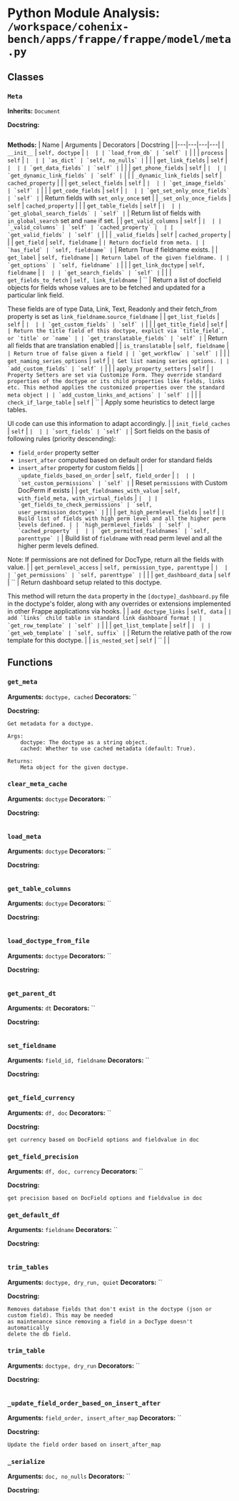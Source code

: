 # Python Module Analysis: `/workspace/cohenix-bench/apps/frappe/frappe/model/meta.py`

## Classes

### `Meta`
**Inherits:** `Document`


**Docstring:**
```

```

**Methods:**
| Name | Arguments | Decorators | Docstring |
|---|---|---|---|
| `__init__` | `self, doctype` | `` |  |
| `load_from_db` | `self` | `` |  |
| `process` | `self` | `` |  |
| `as_dict` | `self, no_nulls` | `` |  |
| `get_link_fields` | `self` | `` |  |
| `get_data_fields` | `self` | `` |  |
| `get_phone_fields` | `self` | `` |  |
| `get_dynamic_link_fields` | `self` | `` |  |
| `_dynamic_link_fields` | `self` | `cached_property` |  |
| `get_select_fields` | `self` | `` |  |
| `get_image_fields` | `self` | `` |  |
| `get_code_fields` | `self` | `` |  |
| `get_set_only_once_fields` | `self` | `` | Return fields with `set_only_once` set |
| `_set_only_once_fields` | `self` | `cached_property` |  |
| `get_table_fields` | `self` | `` |  |
| `get_global_search_fields` | `self` | `` | Return list of fields with `in_global_search` set and `name` if set. |
| `get_valid_columns` | `self` | `` |  |
| `_valid_columns` | `self` | `cached_property` |  |
| `get_valid_fields` | `self` | `` |  |
| `_valid_fields` | `self` | `cached_property` |  |
| `get_field` | `self, fieldname` | `` | Return docfield from meta. |
| `has_field` | `self, fieldname` | `` | Return True if fieldname exists. |
| `get_label` | `self, fieldname` | `` | Return label of the given fieldname. |
| `get_options` | `self, fieldname` | `` |  |
| `get_link_doctype` | `self, fieldname` | `` |  |
| `get_search_fields` | `self` | `` |  |
| `get_fields_to_fetch` | `self, link_fieldname` | `` | Return a list of docfield objects for fields whose values
are to be fetched and updated for a particular link field.

These fields are of type Data, Link, Text, Readonly and their
fetch_from property is set as `link_fieldname`.`source_fieldname` |
| `get_list_fields` | `self` | `` |  |
| `get_custom_fields` | `self` | `` |  |
| `get_title_field` | `self` | `` | Return the title field of this doctype,
explict via `title_field`, or `title` or `name` |
| `get_translatable_fields` | `self` | `` | Return all fields that are translation enabled |
| `is_translatable` | `self, fieldname` | `` | Return true of false given a field |
| `get_workflow` | `self` | `` |  |
| `get_naming_series_options` | `self` | `` | Get list naming series options. |
| `add_custom_fields` | `self` | `` |  |
| `apply_property_setters` | `self` | `` | Property Setters are set via Customize Form. They override standard properties
of the doctype or its child properties like fields, links etc. This method
applies the customized properties over the standard meta object |
| `add_custom_links_and_actions` | `self` | `` |  |
| `check_if_large_table` | `self` | `` | Apply some heuristics to detect large tables.

UI code can use this information to adapt accordingly. |
| `init_field_caches` | `self` | `` |  |
| `sort_fields` | `self` | `` | Sort fields on the basis of following rules (priority descending):
- `field_order` property setter
- `insert_after` computed based on default order for standard fields
- `insert_after` property for custom fields |
| `_update_fields_based_on_order` | `self, field_order` | `` |  |
| `set_custom_permissions` | `self` | `` | Reset `permissions` with Custom DocPerm if exists |
| `get_fieldnames_with_value` | `self, with_field_meta, with_virtual_fields` | `` |  |
| `get_fields_to_check_permissions` | `self, user_permission_doctypes` | `` |  |
| `get_high_permlevel_fields` | `self` | `` | Build list of fields with high perm level and all the higher perm levels defined. |
| `high_permlevel_fields` | `self` | `cached_property` |  |
| `get_permitted_fieldnames` | `self, parenttype` | `` | Build list of `fieldname` with read perm level and all the higher perm levels defined.

Note: If permissions are not defined for DocType, return all the fields with value. |
| `get_permlevel_access` | `self, permission_type, parenttype` | `` |  |
| `get_permissions` | `self, parenttype` | `` |  |
| `get_dashboard_data` | `self` | `` | Return dashboard setup related to this doctype.

This method will return the `data` property in the `[doctype]_dashboard.py`
file in the doctype's folder, along with any overrides or extensions
implemented in other Frappe applications via hooks. |
| `add_doctype_links` | `self, data` | `` | add `links` child table in standard link dashboard format |
| `get_row_template` | `self` | `` |  |
| `get_list_template` | `self` | `` |  |
| `get_web_template` | `self, suffix` | `` | Return the relative path of the row template for this doctype. |
| `is_nested_set` | `self` | `` |  |





## Functions

### `get_meta`
**Arguments:** `doctype, cached`
**Decorators:** ``

**Docstring:**
```
Get metadata for a doctype.

Args:
    doctype: The doctype as a string object.
    cached: Whether to use cached metadata (default: True).

Returns:
    Meta object for the given doctype.
```
### `clear_meta_cache`
**Arguments:** `doctype`
**Decorators:** ``

**Docstring:**
```

```
### `load_meta`
**Arguments:** `doctype`
**Decorators:** ``

**Docstring:**
```

```
### `get_table_columns`
**Arguments:** `doctype`
**Decorators:** ``

**Docstring:**
```

```
### `load_doctype_from_file`
**Arguments:** `doctype`
**Decorators:** ``

**Docstring:**
```

```
### `get_parent_dt`
**Arguments:** `dt`
**Decorators:** ``

**Docstring:**
```

```
### `set_fieldname`
**Arguments:** `field_id, fieldname`
**Decorators:** ``

**Docstring:**
```

```
### `get_field_currency`
**Arguments:** `df, doc`
**Decorators:** ``

**Docstring:**
```
get currency based on DocField options and fieldvalue in doc
```
### `get_field_precision`
**Arguments:** `df, doc, currency`
**Decorators:** ``

**Docstring:**
```
get precision based on DocField options and fieldvalue in doc
```
### `get_default_df`
**Arguments:** `fieldname`
**Decorators:** ``

**Docstring:**
```

```
### `trim_tables`
**Arguments:** `doctype, dry_run, quiet`
**Decorators:** ``

**Docstring:**
```
Removes database fields that don't exist in the doctype (json or custom field). This may be needed
as maintenance since removing a field in a DocType doesn't automatically
delete the db field.
```
### `trim_table`
**Arguments:** `doctype, dry_run`
**Decorators:** ``

**Docstring:**
```

```
### `_update_field_order_based_on_insert_after`
**Arguments:** `field_order, insert_after_map`
**Decorators:** ``

**Docstring:**
```
Update the field order based on insert_after_map
```
### `_serialize`
**Arguments:** `doc, no_nulls`
**Decorators:** ``

**Docstring:**
```

```

